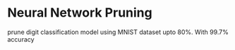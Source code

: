 # Neural Network Pruning
 prune digit classification model using MNIST dataset upto 80%. With 99.7% accuracy
